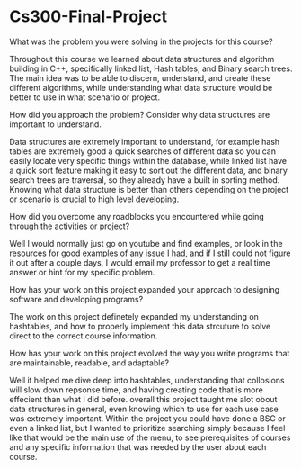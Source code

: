 # Cs300-Final-Project

What was the problem you were solving in the projects for this course?

Throughout this course we learned about data structures and algorithm building in C++, specifically linked list, Hash tables, and Binary search trees. The main idea was to be able to discern, understand, and create these different algorithms, while understanding what data structure would be better to use in what scenario or project. 

How did you approach the problem? Consider why data structures are important to understand.

Data structures are extremely important to understand, for example hash tables are extremely good a quick searches of different data so you can easily locate very specific things within the database, while linked list have a quick sort feature making it easy to sort out the different data, and binary search trees are traversal, so they already have a built in sorting method. Knowing what data structure is better than others depending on the project or scenario is crucial to high level developing. 

How did you overcome any roadblocks you encountered while going through the activities or project?

Well I would normally just go on youtube and find examples, or look in the resources for good examples of any issue I had, and if I still could not figure it out after a couple days, I would email my professor to get a real time answer or hint for my specific problem. 

How has your work on this project expanded your approach to designing software and developing programs?

The work on this project definetely expanded my understanding on hashtables, and how to properly implement this data strcuture to solve direct to the correct course information. 

How has your work on this project evolved the way you write programs that are maintainable, readable, and adaptable?

Well it helped me dive deep into hashtables, understanding that collosions will slow down repsonse time, and having creating code that is more effecient than what I did before. overall this project taught me alot obout data structures in general, even knowing which to use for each use case was extremely important. Within the project you could have done a BSC or even a linked list, but I wanted to prioritize searching simply because I feel like that would be the main use of the menu, to see prerequisites of courses and any specific information that was needed by the user about each course. 
